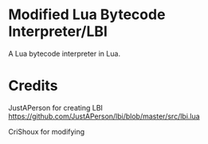 # Modified Lua Bytecode Interpreter/LBI
A Lua bytecode interpreter in Lua.

# Credits
JustAPerson for creating LBI https://github.com/JustAPerson/lbi/blob/master/src/lbi.lua

CriShoux for modifying
